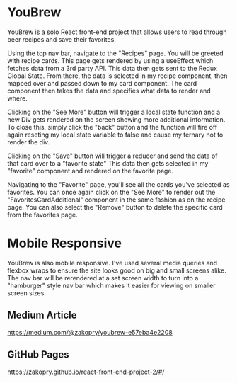 # YouBrew

YouBrew is a solo React front-end project that allows users to read through beer recipes and save their favorites.

Using the top nav bar, navigate to the "Recipes" page. You will be greeted with recipe cards.
This page gets rendered by using a useEffect which fetches data from a 3rd party API.
This data then gets sent to the Redux Global State. 
From there, the data is selected in my recipe component, then mapped over and passed down to my card component.
The card component then takes the data and specifies what data to render and where. 

Clicking on the "See More" button will trigger a local state function and a new Div gets rendered on the screen
showing more additional information. To close this, simply click the "back" button and the function will fire off
again reseting my local state variable to false and cause my ternary not to render the div. 

Clicking on the "Save" button will trigger a reducer and send the data of that card over to a "favorite state"
This data then gets selected in my "favorite" component and rendered on the favorite page. 

Navigating to the "Favorite" page, you'll see all the cards you've selected as favorites.
You can once again click on the "See More" to render out the "FavoritesCardAdditional" component in the same
fashion as on the recipe page. 
You can also select the "Remove" button to delete the specific card from the favorites page. 

# Mobile Responsive

YouBrew is also mobile responsive. I've used several media queries and flexbox wraps to ensure the site looks good on big and small screens alike.
The nav bar will be rerendered at a set screen width to turn into a "hamburger" style nav bar which makes it easier for viewing 
on smaller screen sizes. 


## Medium Article
https://medium.com/@zakopry/youbrew-e57eba4e2208

## GitHub Pages
https://zakopry.github.io/react-front-end-project-2/#/
